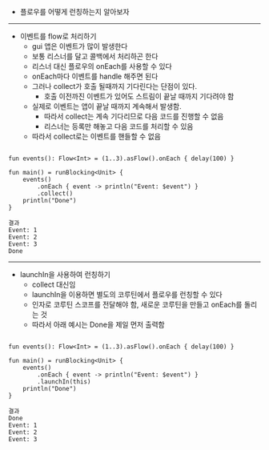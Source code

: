 - 플로우를 어떻게 런칭하는지 알아보자

---

- 이벤트를 flow로 처리하기
	- gui 앱은 이벤트가 많이 발생한다
	- 보통 리스너를 달고 콜백에서 처리하곤 한다
	- 리스너 대신 플로우의 onEach를 사용할 수 있다
	- onEach마다 이벤트를 handle 해주면 된다
	- 그러나 collect가 호출 될때까지 기다린다는 단점이 있다.
		- 호출 이전까진 이벤트가 있어도 스트림이 끝날 때까지 기다려야 함
	- 실제로 이벤트는 앱이 끝날 때까지 계속해서 발생함.
		- 따라서 collect는 계속 기다리므로 다음 코드를 진행할 수 없음
		- 리스너는 등록만 해놓고 다음 코드를 처리할 수 있음	
	- 따라서 collect로는 이벤트를 핸들할 수 없음

```

fun events(): Flow<Int> = (1..3).asFlow().onEach { delay(100) }

fun main() = runBlocking<Unit> {
    events()
        .onEach { event -> println("Event: $event") }
        .collect()
    println("Done")
}

결과
Event: 1
Event: 2
Event: 3
Done

```

---

- launchIn을 사용하여 런칭하기
	- collect 대신임
	- launchIn을 이용하면 별도의 코루틴에서 플로우를 런칭할 수 있다
	- 인자로 코루틴 스코프를 전달해야 함, 새로운 코루틴을 만들고 onEach를 돌리는 것
	- 따라서 아래 예시는 Done을 제일 먼저 출력함

```

fun events(): Flow<Int> = (1..3).asFlow().onEach { delay(100) }

fun main() = runBlocking<Unit> {
    events()
        .onEach { event -> println("Event: $event") }
        .launchIn(this)
    println("Done")
}

결과
Done
Event: 1
Event: 2
Event: 3

```

